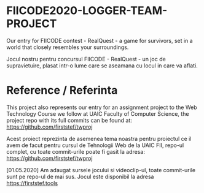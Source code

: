 # FIICODE2020-LOGGER-TEAM-PROJECT

Our entry for FIICODE contest - RealQuest - a game for survivors, set in a world that closely resembles your surroundings.

Jocul nostru pentru concursul FIICODE - RealQuest - un joc de supravietuire, plasat intr-o lume care se aseamana cu locul in care va aflati.

# Reference / Referinta

This project also represents our entry for an assignment project to the Web Technology Course we follow at UAIC Faculty of Computer Science, the project repo with its full commits can be found at: https://github.com/firststef/twproj

Acest proiect reprezinta de asemenea tema noastra pentru proiectul ce il avem de facut pentru cursul de Tehnologii Web de la UAIC FII, repo-ul complet, cu toate commit-urile poate fi gasit la adresa: https://github.com/firststef/twproj

[01.05.2020] Am adaugat sursele jocului si videoclip-ul, toate commit-urile sunt pe repo-ul de mai sus. Jocul este disponibil la adresa https://firststef.tools
